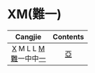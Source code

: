 
# XM(難一)

|                              Cangjie                               | Contents  |
| :----------------------------------------------------------------: | :-------: |
| [X](X(難).md) M L L [M](XM(難一).md)<br>[難](X(難).md)一中中[一](XM(難一).md) | [亞](亞.md) |
